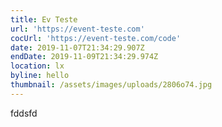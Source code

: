 ```yaml
---
title: Ev Teste
url: 'https://event-teste.com'
cocUrl: 'https://event-teste.com/code'
date: 2019-11-07T21:34:29.907Z
endDate: 2019-11-09T21:34:29.974Z
location: lx
byline: hello
thumbnail: /assets/images/uploads/2806o74.jpg
---
```

fddsfd
